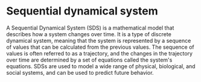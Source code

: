# Sequential dynamical system

A Sequential Dynamical System (SDS) is a mathematical model that describes how a system changes over time. It is a type of discrete dynamical system, meaning that the system is represented by a sequence of values that can be calculated from the previous values. The sequence of values is often referred to as a trajectory, and the changes in the trajectory over time are determined by a set of equations called the system's equations. SDSs are used to model a wide range of physical, biological, and social systems, and can be used to predict future behavior.
